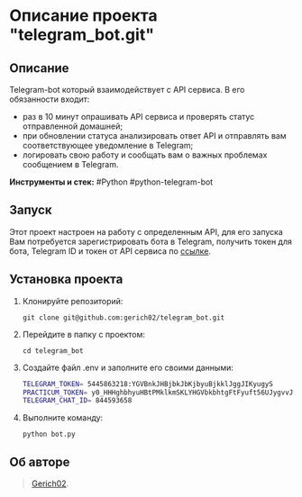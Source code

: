 #  Описание проекта "telegram_bot.git"

## Описание
Telegram-bot который взаимодействует с API сервиса. В его обязанности входит:
- раз в 10 минут опрашивать API сервиса и проверять статус отправленной домашней;
- при обновлении статуса анализировать ответ API и отправлять вам соответствующее уведомление в Telegram;
- логировать свою работу и сообщать вам о важных проблемах сообщением в Telegram.

**Инструменты и стек:** #Python #python-telegram-bot 

## Запуск
Этот проект настроен на работу с определенным API, для его запуска Вам потребуется зарегистрировать 
бота в Telegram, получить токен для бота, Telegram ID и токен от API сервиса по [ссылке](https://oauth.yandex.ru/authorize?response_type=token&client_id=1d0b9dd4d652455a9eb710d450ff456a).

## Установка проекта

1. Клонируйте репозиторий:
    ```
    git clone git@github.com:gerich02/telegram_bot.git
    ```
2. Перейдите в папку с проектом:
    ```
    cd telegram_bot
    ```
2. Создайте файл .env и заполните его своими данными:
    ```bash
    TELEGRAM_TOKEN= 5445863218:YGVBnkJHBjbkJbKjbyuBjkklJggJIKyugyS                        #Токен, получаемый при регистрации телеграм бота.
    PRACTICUM_TOKEN= y0_HHHghbhyuHBtPMklkmSKLYHGVbkbhtgFtFyuft56UJygvvJvghjGVHVGhgv       #Токен, получаемый при переходе по ссылке API сервиса.
    TELEGRAM_CHAT_ID= 844593658                                                           #Ваш telegram ID.
    ```
3. Выполните команду:
    ```
    python bot.py
    ```

## Об авторе
>[Gerich02](https://github.com/gerich02).
